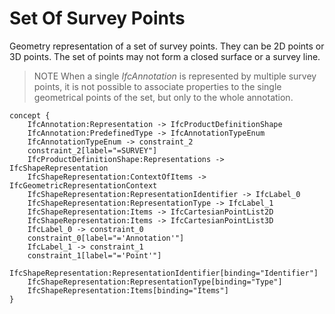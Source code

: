 Set Of Survey Points
====================

Geometry representation of a set of survey points. They can be 2D points or 3D points. The set of points may not form a closed surface or a survey line.

> NOTE  When a single _IfcAnnotation_ is represented by multiple survey points, it is not possible to associate properties to the single geometrical points of the set, but only to the whole annotation. 

```
concept {
    IfcAnnotation:Representation -> IfcProductDefinitionShape
    IfcAnnotation:PredefinedType -> IfcAnnotationTypeEnum
    IfcAnnotationTypeEnum -> constraint_2
    constraint_2[label="=SURVEY"]
    IfcProductDefinitionShape:Representations -> IfcShapeRepresentation
    IfcShapeRepresentation:ContextOfItems -> IfcGeometricRepresentationContext
    IfcShapeRepresentation:RepresentationIdentifier -> IfcLabel_0
    IfcShapeRepresentation:RepresentationType -> IfcLabel_1
    IfcShapeRepresentation:Items -> IfcCartesianPointList2D
    IfcShapeRepresentation:Items -> IfcCartesianPointList3D
    IfcLabel_0 -> constraint_0
    constraint_0[label="='Annotation'"]
    IfcLabel_1 -> constraint_1
    constraint_1[label="='Point'"]
    IfcShapeRepresentation:RepresentationIdentifier[binding="Identifier"]
    IfcShapeRepresentation:RepresentationType[binding="Type"]
    IfcShapeRepresentation:Items[binding="Items"]
}
```